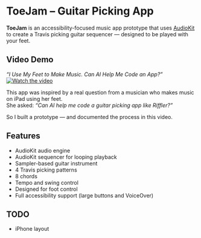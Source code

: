 # ToeJam – Guitar Picking App

**ToeJam** is an accessibility-focused music app prototype that uses [AudioKit](https://audiokit.io) to create a Travis picking guitar sequencer — designed to be played with your feet.

## Video Demo
*“I Use My Feet to Make Music. Can AI Help Me Code an App?”*
[![Watch the video](https://img.youtube.com/vi/7I3wxwvb5tI/hqdefault.jpg)](https://youtu.be/7I3wxwvb5tI)

This app was inspired by a real question from a musician who makes music on iPad using her feet.  
She asked:
*“Can AI help me code a guitar picking app like Riffler?”*

So I built a prototype — and documented the process in this video.

## Features

- AudioKit audio engine  
- AudioKit sequencer for looping playback  
- Sampler-based guitar instrument  
- 4 Travis picking patterns  
- 8 chords  
- Tempo and swing control  
- Designed for foot control  
- Full accessibility support (large buttons and VoiceOver)

## TODO

- iPhone layout
